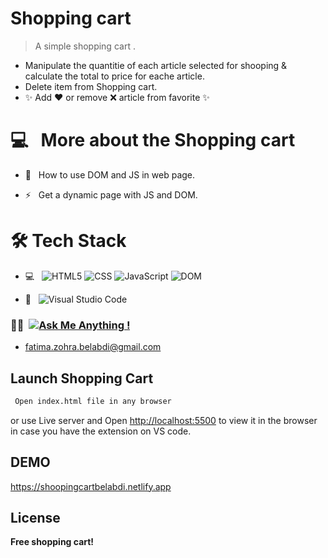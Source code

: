 # Shopping cart 


> A simple shopping cart .

-  Manipulate the quantitie of each article selected for shooping  & calculate the total to price for eache article.
-  Delete item from Shopping cart.
- ✨   Add ❤️️  or remove ❌ article from favorite ✨
###

# 💻 &nbsp; More about the Shopping cart

- 🤔 &nbsp; How to use DOM and JS in web page.

- ⚡ &nbsp;  Get a dynamic page with JS and DOM.

# 🛠 Tech Stack

- 💻 &nbsp;
   ![HTML5](https://img.shields.io/badge/-HTML5-333333?style=flat&logo=HTML5)
  ![CSS](https://img.shields.io/badge/-CSS-333333?style=flat&logo=CSS3&logoColor=1572B6)
  ![JavaScript](https://img.shields.io/badge/-JavaScript-333333?style=flat&logo=javascript)
  ![DOM](https://img.shields.io/badge/-DOM-333333?style=flat&logo=DOM)

- 🔧 &nbsp;
  ![Visual Studio Code](https://img.shields.io/badge/-Visual%20Studio%20Code-333333?style=flat&logo=visual-studio-code&logoColor=007ACC)

### 🤝🏻 &nbsp;[![Ask Me Anything !](https://img.shields.io/badge/Ask%20me-anything-1abc9c.svg)](https://github.com/belabdifatimazohra/shopping-cart-CheckPoint/issues)
- fatima.zohra.belabdi@gmail.com



## Launch Shopping Cart

```sh
 Open index.html file in any browser
```
or use Live server and Open [http://localhost:5500](http://localhost:5500) to view it in the browser in case you have the extension on VS code.

## DEMO
https://shoopingcartbelabdi.netlify.app
## License

**Free shopping cart!**

